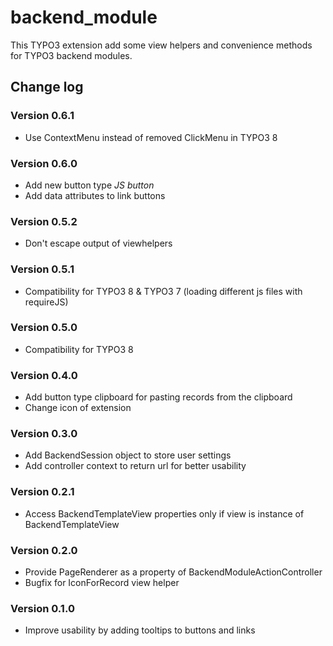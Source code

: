 # backend_module

This TYPO3 extension add some view helpers and convenience methods for TYPO3 backend modules.

## Change log

### Version 0.6.1

- Use ContextMenu instead of removed ClickMenu in TYPO3 8

### Version 0.6.0

- Add new button type _JS button_
- Add data attributes to link buttons

### Version 0.5.2

- Don't escape output of viewhelpers

### Version 0.5.1

- Compatibility for TYPO3 8 & TYPO3 7 (loading different js files with requireJS)

### Version 0.5.0

- Compatibility for TYPO3 8

### Version 0.4.0

- Add button type clipboard for pasting records from the clipboard
- Change icon of extension

### Version 0.3.0

- Add BackendSession object to store user settings
- Add controller context to return url for better usability

### Version 0.2.1

- Access BackendTemplateView properties only if view is instance of BackendTemplateView

### Version 0.2.0

- Provide PageRenderer as a property of BackendModuleActionController
- Bugfix for IconForRecord view helper

### Version 0.1.0

- Improve usability by adding tooltips to buttons and links
